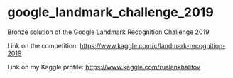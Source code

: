 # google_landmark_challenge_2019
Bronze solution of the Google Landmark Recognition Challenge 2019.

Link on the competition: https://www.kaggle.com/c/landmark-recognition-2019

Link on my Kaggle profile: https://www.kaggle.com/ruslankhalitov
